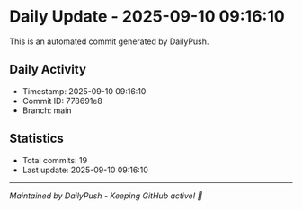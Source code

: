 # Daily Update - 2025-09-10 09:16:10

This is an automated commit generated by DailyPush.

## Daily Activity
- Timestamp: 2025-09-10 09:16:10
- Commit ID: 778691e8
- Branch: main

## Statistics
- Total commits: 19
- Last update: 2025-09-10 09:16:10

---
*Maintained by DailyPush - Keeping GitHub active! 🚀*
